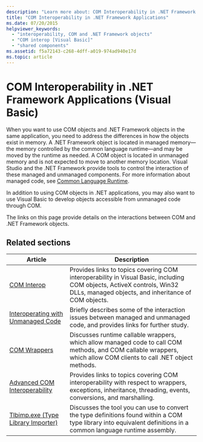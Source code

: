 ```yaml
---
description: "Learn more about: COM Interoperability in .NET Framework Applications (Visual Basic)"
title: "COM Interoperability in .NET Framework Applications"
ms.date: 07/20/2015
helpviewer_keywords: 
  - "interoperability, COM and .NET Framework objects"
  - "COM interop [Visual Basic]"
  - "shared components"
ms.assetid: f5a72143-c268-4dff-a019-974ad940e17d
ms.topic: article
---
```

# COM Interoperability in .NET Framework Applications (Visual Basic)

When you want to use COM objects and .NET Framework objects in the same application, you need to address the differences in how the objects exist in memory. A .NET Framework object is located in managed memory—the memory controlled by the common language runtime—and may be moved by the runtime as needed. A COM object is located in unmanaged memory and is not expected to move to another memory location. Visual Studio and the .NET Framework provide tools to control the interaction of these managed and unmanaged components. For more information about managed code, see [Common Language Runtime](../../../standard/clr.md).

In addition to using COM objects in .NET applications, you may also want to use Visual Basic to develop objects accessible from unmanaged code through COM.

The links on this page provide details on the interactions between COM and .NET Framework objects.

## Related sections

| Article | Description |
|---------|---------|
| [COM Interop](index.md) | Provides links to topics covering COM interoperability in Visual Basic, including COM objects, ActiveX controls, Win32 DLLs, managed objects, and inheritance of COM objects. |
| [Interoperating with Unmanaged Code](../../../framework/interop/index.md) | Briefly describes some of the interaction issues between managed and unmanaged code, and provides links for further study. |
| [COM Wrappers](../../../standard/native-interop/com-wrappers.md) | Discusses runtime callable wrappers, which allow managed code to call COM methods, and COM callable wrappers, which allow COM clients to call .NET object methods. |
| [Advanced COM Interoperability](../../../framework/interop/index.md) | Provides links to topics covering COM interoperability with respect to wrappers, exceptions, inheritance, threading, events, conversions, and marshalling. |
| [Tlbimp.exe (Type Library Importer)](../../../framework/tools/tlbimp-exe-type-library-importer.md) | Discusses the tool you can use to convert the type definitions found within a COM type library into equivalent definitions in a common language runtime assembly. |
